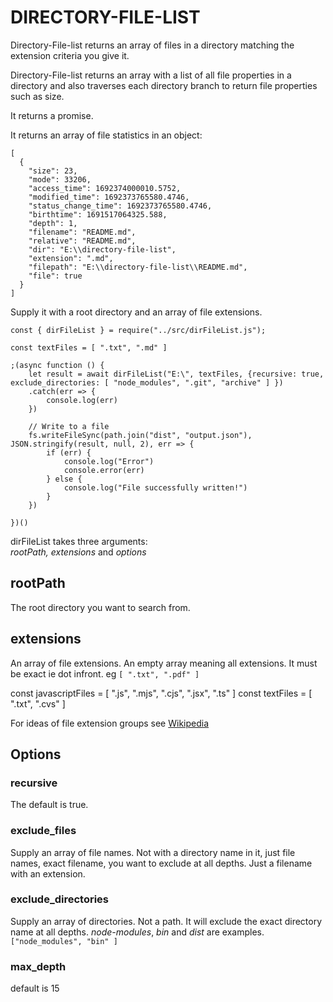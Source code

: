 # DIRECTORY-FILE-LIST

Directory-File-list returns an array of files in a directory matching the extension criteria you give it.

Directory-File-list returns an array with a list of all file properties in a directory and also traverses each directory branch to return file properties such as size.

It returns a promise.


It returns an array of file statistics in an object:
```
[
  {
    "size": 23,
    "mode": 33206,
    "access_time": 1692374000010.5752,
    "modified_time": 1692373765580.4746,
    "status_change_time": 1692373765580.4746,
    "birthtime": 1691517064325.588,
    "depth": 1,
    "filename": "README.md",
    "relative": "README.md",
    "dir": "E:\\directory-file-list",
    "extension": ".md",
    "filepath": "E:\\directory-file-list\\README.md",
    "file": true
  }
]
```



Supply it with a root directory and an array of file extensions.

```
const { dirFileList } = require("../src/dirFileList.js");

const textFiles = [ ".txt", ".md" ]

;(async function () {
    let result = await dirFileList("E:\", textFiles, {recursive: true, exclude_directories: [ "node_modules", ".git", "archive" ] })
    .catch(err => {
        console.log(err)
    })

    // Write to a file
    fs.writeFileSync(path.join("dist", "output.json"), JSON.stringify(result, null, 2), err => {
        if (err) {
            console.log("Error")
            console.error(err)
        } else {
            console.log("File successfully written!")
        }
    })

})()
```



dirFileList takes three arguments:
<br>
_rootPath, extensions_ and _options_


## rootPath
The root directory you want to search from.

## extensions
An array of file extensions. An empty array meaning all extensions. It must be exact ie dot infront.
eg 
``
[ ".txt", ".pdf" ]
``

const javascriptFiles = [ ".js", ".mjs", ".cjs", ".jsx", ".ts" ]
const textFiles = [ ".txt", ".cvs" ]

For ideas of file extension groups see [Wikipedia](https://en.wikipedia.org/wiki/List_of_file_formats)



## Options

### recursive
The default is true.


### exclude_files
Supply an array of file names. Not with a directory name in it, just file names, exact filename, you want to exclude at all depths. Just a filename with an extension.


### exclude_directories
Supply an array of directories. Not a path. It will exclude the exact directory name at all depths.
_node-modules_, _bin_ and _dist_ are examples.
``
["node_modules", "bin" ]
``


### max_depth
default is 15







